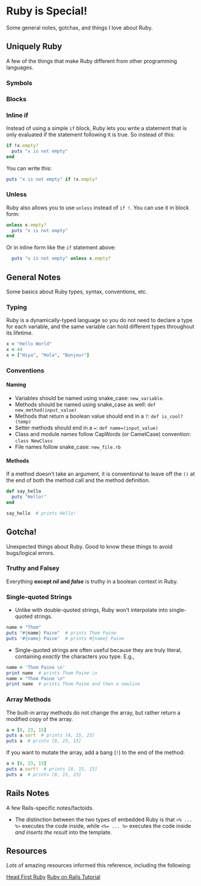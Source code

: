 # Ruby is Special!  

Some general notes, gotchas, and things I love about Ruby.

## Uniquely Ruby
 A few of the things that make Ruby different from other programming languages.

### Symbols

### Blocks

### Inline if

Instead of using a simple `if` block, Ruby lets you write a statement that is only evaluated if the statement following it is true. So instead of this:

```ruby
if !x.empty?
  puts "x is not empty"
end
```

You can write this:

```ruby
puts "x is not empty" if !x.empty?
```

### Unless

Ruby also allows you to use `unless` instead of `if !`. You can use it in block form:

```ruby
unless x.empty?
  puts "x is not empty"
end
```

Or in inline form like the `if` statement above:

```ruby
  puts "x is not empty" unless x.empty?
```

## General Notes

Some basics about Ruby types, syntax, conventions, etc.

### Typing

Ruby is a dynamically-typed language so you do not need to declare a type for each variable, and the same variable can hold different types throughout its lifetime.

```ruby
x = "Hello World"
x = 44
x = ["Hiya", "Hola", "Bonjour"]
```
### Conventions

#### Naming

* Variables should be named using snake_case: `new_variable`.
* Methods should be named using snake_case as well: `def new_method(input_value)`
* Methods that return a boolean value should end in a `?`: `def is_cool?(temp)`
* Setter methods should end in a `=`: `def name=(input_value)`
* Class and module names follow CapWords (or CamelCase) convention: `class NewClass`
* File names follow snake_case: `new_file.rb`

#### Methods

If a method doesn't take an argument, it is conventional to leave off the `()` at the end of both the method call and the method definition.

```ruby
def say_hello
  puts "Hello!"
end

say_hello  # prints Hello!
```

## Gotcha!

Unexpected things about Ruby. Good to know these things to avoid bugs/logical errors.

### Truthy and Falsey

Everything **except _nil_ and _false_** is truthy in a boolean context in Ruby.

### Single-quoted Strings

* Unlike with double-quoted strings, Ruby won’t interpolate into single-quoted strings.

```ruby
name = "Thom"
puts "#{name} Paine"  # prints Thom Paine
puts '#{name} Paine'  # prints #{name} Paine
```

* Single-quoted strings are often useful because they are truly literal, containing *exactly* the characters you type. E.g.,

```ruby
name = 'Thom Paine \n'
print name  # prints Thom Paine \n
name = "Thom Paine \n"
print name  # prints Thom Paine and then a newline
```

### Array Methods

The built-in array methods do not change the array, but rather return a modified copy of the array.

```ruby
a = [8, 23, 15]
puts a.sort  # prints [8, 15, 23]
puts a  # prints [8, 23, 15]
```

If you want to mutate the array, add a bang (`!`) to the end of the method:

```ruby
a = [8, 23, 15]
puts a.sort!  # prints [8, 15, 23]
puts a  # prints [8, 15, 23]
```

## Rails Notes

A few Rails-specific notes/factoids.

* The distinction between the two types of embedded Ruby is that `<% ... %>` executes the code inside, while `<%= ... %>` executes the code inside *and inserts the result* into the template.

## Resources

*Lots* of amazing resources informed this reference, including the following:

[Head First Ruby](https://www.amazon.com/Head-First-Ruby-Brain-Friendly-Guide/dp/1449372651)
[Ruby on Rails Tutorial](https://www.railstutorial.org/book)
